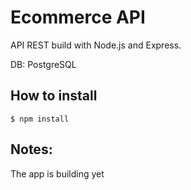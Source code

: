 # Ecommerce API

API REST build with Node.js and Express. 

DB: PostgreSQL

## How to install

`$ npm install`

## Notes:

The app is building yet
